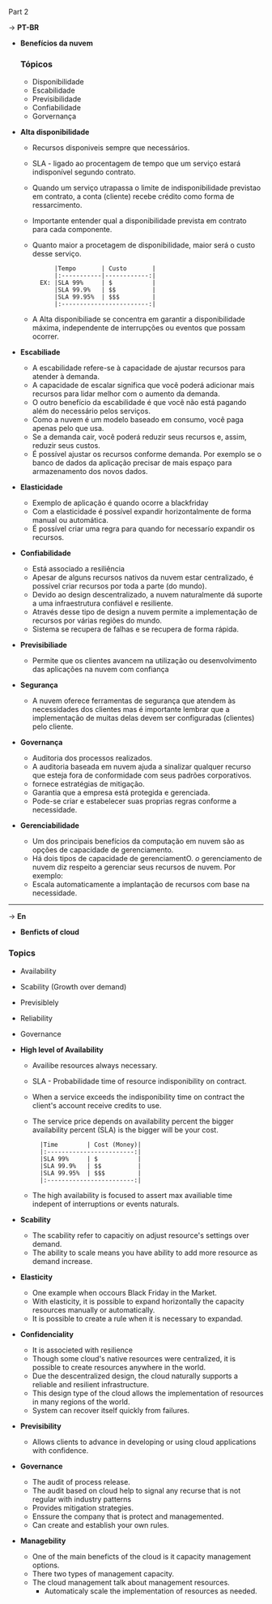 Part 2

-> **PT-BR**

- **Benefícios da nuvem**
    ### Tópicos

    - Disponibilidade
    - Escabilidade
    - Previsibilidade
    - Confiabilidade
    - Gorvernança

- **Alta disponibilidade**
    - Recursos disponiveis sempre que necessários.
    - SLA - ligado ao procentagem de tempo que um serviço estará indisponível segundo contrato.
    - Quando um serviço utrapassa o limite de indisponibilidade previstao em contrato, a conta (cliente) recebe crédito como forma de ressarcimento.
    - Importante entender qual a disponibilidade prevista em contrato para cada componente.
    - Quanto maior a procetagem de disponibilidade, maior será o custo desse serviço.

                |Tempo       | Custo       |
                |:-----------|------------:|
            EX: |SLA 99%     | $           |
                |SLA 99.9%   | $$          |
                |SLA 99.95%  | $$$         |
                |:------------------------:|

    - A Alta disponibiliade se concentra em garantir a disponibilidade máxima, independente de interrupções ou eventos que possam ocorrer.

- **Escabiliade**
    - A escabilidade refere-se à capacidade de ajustar recursos para atender à demanda.
    - A capacidade de escalar significa que você poderá adicionar mais recursos para lidar melhor com o aumento da demanda.
    - O outro benefício da escabilidade é que você não está pagando além do necessário pelos serviços.
    - Como a nuvem é um modelo baseado em consumo, você paga apenas pelo que usa.
    - Se a demanda cair, você poderá reduzir seus recursos e, assim, reduzir seus custos.
    - É possível ajustar os recursos conforme demanda. Por exemplo se o banco de dados da aplicação precisar de mais espaço para armazenamento dos novos dados.
    
- **Elasticidade**
    - Exemplo de aplicação é quando ocorre a blackfriday
    - Com a elasticidade é possível expandir horizontalmente de forma manual ou automática.
    - É possível criar uma regra para quando for necessarío expandir os recursos.

- **Confiabilidade**
    - Está associado a resiliência
    - Apesar de alguns recursos nativos da nuvem estar centralizado, é possível criar recursos por toda a parte (do mundo).
    - Devido ao design descentralizado, a nuvem naturalmente dá suporte a uma infraestrutura confiável e resiliente.
    - Através desse tipo de design a nuvem permite a implementação de  recursos por várias regiões do mundo.
    - Sistema se recupera de falhas e se recupera de forma rápida.

- **Previsibiliade**
    - Permite que os clientes avancem na utilização ou desenvolvimento das aplicações na nuvem com confiança

- **Segurança**
    - A nuvem oferece ferramentas de segurança que atendem às necessidades dos clientes mas é importante lembrar que a implementação de muitas delas devem ser configuradas (clientes) pelo cliente.

- **Governança**
    - Auditoria dos processos realizados.
    - A auditoria baseada em nuvem ajuda a sinalizar qualquer recurso que esteja fora de conformidade com seus padrões corporativos.
    - fornece estratégias de mitigação.
    - Garantia que a empresa está protegida e gerenciada.
    - Pode-se criar e estabelecer suas proprias regras conforme a necessidade.

- **Gerenciabilidade**
    - Um dos principais benefícios da computação em nuvem são as opções de capacidade de gerenciamento.
    - Há dois tipos de capacidade de gerenciamentO.
    *o* gerenciamento de nuvem diz respeito a gerenciar seus recursos de nuvem. Por exemplo:
    - Escala automaticamente a implantação de recursos com base na necessidade.
    
-----------------------------------------------

-> **En**

- **Benficts of cloud**

### Topics

- Availability
- Scability (Growth over demand)
- Previsiblely
- Reliability
- Governance

- **High level of Availability**
    - Availibe resources always necessary.
    - SLA - Probabilidade time of resource indisponibility on contract.
    - When a service exceeds the indisponibility time on contract the client's account receive credits to use.
    - The service price depends on availability percent the bigger availability percent (SLA) is the bigger will be your cost.
        
            |Time        | Cost (Money)|
            |:------------------------:|
            |SLA 99%     | $           |
            |SLA 99.9%   | $$          |
            |SLA 99.95%  | $$$         |
            |:------------------------:|


    - The high availability is focused to assert max availiable time indepent of interruptions or events naturals.
    
- **Scability**
    - The scability refer to capacitiy on adjust resource's settings over demand.
    - The ability to scale means you have ability to add more resource as demand increase.

- **Elasticity**
    - One example when occours Black Friday in the Market.
    - With elasticity, it is possible to expand horizontally the capacity resources manually or automatically.
    - It is possible to create a rule when it is necessary to expandad.

- **Confidenciality**
    - It is associeted with resilience
    - Though some cloud's native resources were centralized, it is possible to create resources anywhere in the world.
    - Due the descentralized design, the cloud naturally  supports a reliable  and resilient infrastructure.
    - This design type of the cloud allows the implementation of resources in many regions of the world.
    - System can recover itself quickly from failures.

- **Previsibility**
    - Allows clients to advance in developing or using cloud applications with confidence.
    
- **Governance**
    - The audit of process release.
    - The audit based on cloud help to signal any recurse that is not regular with industry patterns
    - Provides  mitigation strategies.
    - Enssure the company that is protect and managemented.
    - Can create and establish your own rules.

- **Managebility**
    - One of the main beneficts of the cloud is it capacity management options.
    - There two types of management capacity.
    - The cloud management talk about management resources.
        - Automaticaly scale the implementation of resources as needed.

